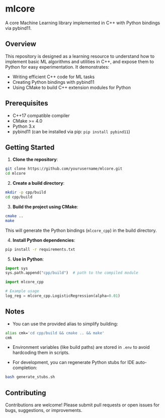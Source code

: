 # mlcore

A core Machine Learning library implemented in C++ with Python bindings via pybind11.

## Overview

This repository is designed as a learning resource to understand how to implement basic ML algorithms and utilities in C++, and expose them to Python for easy experimentation. It demonstrates:

- Writing efficient C++ code for ML tasks
- Creating Python bindings with pybind11
- Using CMake to build C++ extension modules for Python

## Prerequisites

- C++17 compatible compiler
- CMake >= 4.0
- Python 3.x
- pybind11 (can be installed via pip: `pip install pybind11`)

## Getting Started

1. **Clone the repository**:

```bash
git clone https://github.com/yourusername/mlcore.git
cd mlcore
```

2. **Create a build directory**:

```bash
mkdir -p cpp/build
cd cpp/build
```

3. **Build the project using CMake**:

```bash
cmake ..
make
```

This will generate the Python bindings (`mlcore_cpp`) in the build directory.

4. **Install Python dependencies**:

```bash
pip install -r requirements.txt
```

5. **Use in Python**:

```python
import sys
sys.path.append("cpp/build")  # path to the compiled module

import mlcore_cpp

# Example usage
log_reg = mlcore_cpp.LogisticRegression(alpha=0.01)
```

## Notes

- You can use the provided alias to simplify building:

```bash
alias cmk='cd cpp/build && cmake .. && make'
cmk
```

- Environment variables (like build paths) are stored in `.env` to avoid hardcoding them in scripts.

- For development, you can regenerate Python stubs for IDE auto-completion:

```bash
bash generate_stubs.sh
```

## Contributing

Contributions are welcome! Please submit pull requests or open issues for bugs, suggestions, or improvements.